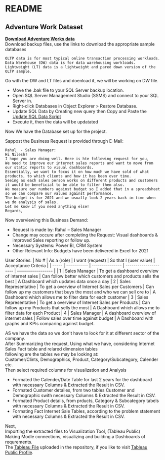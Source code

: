# README

## Adventure Work Dataset

[**Download Adventure Works data**](https://docs.microsoft.com/en-us/sql/samples/adventureworks-install-configure?view=sql-server-ver15&tabs=ssms)</br>
Download backup files, use the links to download the appropriate sample databases</br>

    OLTP data is for most typical online transaction processing workloads.
    Data Warehouse (DW) data is for data warehousing workloads.
    Lightweight (LT) data is a lightweight and pared down version of the OLTP sample.
Go with the DW and LT files and doenload it, we will be working on DW file.</br>
-   Move the .bak file to your SQL Server backup location.</br>
-   Open SQL Server Management Studio (SSMS) and connect to your SQL Server in.</br>
-   Right-click Databases in Object Explorer > Restore Database.</br>
-   Update SQL Data by Creating new query then Copy and Paste the [Update SQL Data Script](https://github.com/techtalkcorner/SampleDemoFiles/blob/master/Database/AdventureWorks/Update_AdventureWorksDW_Data.sql)</br>
-   Execute it,  then the data will be updatated

Now We have the Database set up for the project.

Sappost the Business Request is provided through E-Mail:</br>

    Rahul  - Sales Manager:
    Hi Nilesh!
    I hope you are doing well. Here is hte following request for you,
    We need to improve our internet sales reports and want to move from our static reports to visual dashboards.
    Essentially, we want to focus it on how much we have sold of what products, to which clients and how it has been over time.
    Seeing as each sales person works on different products and customers it would be beneficial to be able to filter them also.
    We measure our numbers against budget so I added that in a spreadsheet so we can compare our values against performance. 
    The budget is for 2021 and we usually look 2 years back in time when we do analysis of sales.
    Let me know if you need anything else!
    Regards,


Now overviewing this Business Demand:
-	Request is made by: Rahul – Sales Manager
-	Change may occure after completing the Request: Visual dashboards & improved Sales reporting or follow up.
-	Necessary Systems: Power BI, CRM System
-	Other Relevant Info: Budgets have been delivered in Excel for 2021

User Stories:
| No #  | As a (role) | I want (request) | So that I (user value)  | Acceptance Criteria |
| ----- | ----------- | ---------------  |  ---------------------  | ------------------  |
| 1 | Sales Manager | To get a dashboard overview of internet sales | Can follow better which customers and products sells the best | A Dashboard which updates data once a day
| 2 |	Sales Representative  | To get a overview of Internet Sales per Customers |	Can follow up my customers that buys the most and who we can sell ore to  | A Dashboard which allows me to filter data for each customer
| 3 |	Sales Representative  |	To get a overview of Internet Sales per Products  |	Can follow up my Products that sells the most |	A Dashboard which allows me to filter data for each Product
| 4 |	Sales Manager |	A dashboard overview of internet sales	| Follow sales over time against budget | A Dashboard with graphs and KPIs comparing against budget.

AS we have the data so we don't have to look for it at different sector of the company.</br>
After Summarizing the request, Using what we have, considering Internet Sales Fact table and relared dimension tables</br>
following are the tables we may be looking at:</br>
Customer/Clints, Demographics, Product, Category/Subcategory, Calender etc. </br>
Then select required columns for visualization and Analysis </br>
- Formated the Calender/Date Table for last 2 years for the dashboard with necessary Columns & Extracted the Result in CSV.</br>
- Formated Customer detailes, from two tables Customer and Demographic swith necessary Columns & Extracted the Result in CSV.</br>
- Formated Product details, from prducts, Category & Subcategory tabels with necessary Columns & Extracted the Result in CSV.</br>
- Formating Fact Internet Sale Tables, according to the problem statement with necessary Columns & Extracted the Result in CSV.</br>

Next,</br>
Importing the extracted files to Visualization Tool, (Tableau Public)</br>
Making Modle connections, visualizing and building a Dashboards of requrements.</br>
The [Tableau File]() uploaded in the repository, if you like to visit [Tableau Public Profile]().



